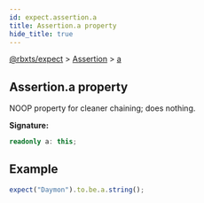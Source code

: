 ```yaml
---
id: expect.assertion.a
title: Assertion.a property
hide_title: true
---
```


[@rbxts/expect](./expect.md) &gt; [Assertion](./expect.assertion.md) &gt; [a](./expect.assertion.a.md)

## Assertion.a property

NOOP property for cleaner chaining; does nothing.

**Signature:**

```typescript
readonly a: this;
```

## Example


```ts
expect("Daymon").to.be.a.string();
```
